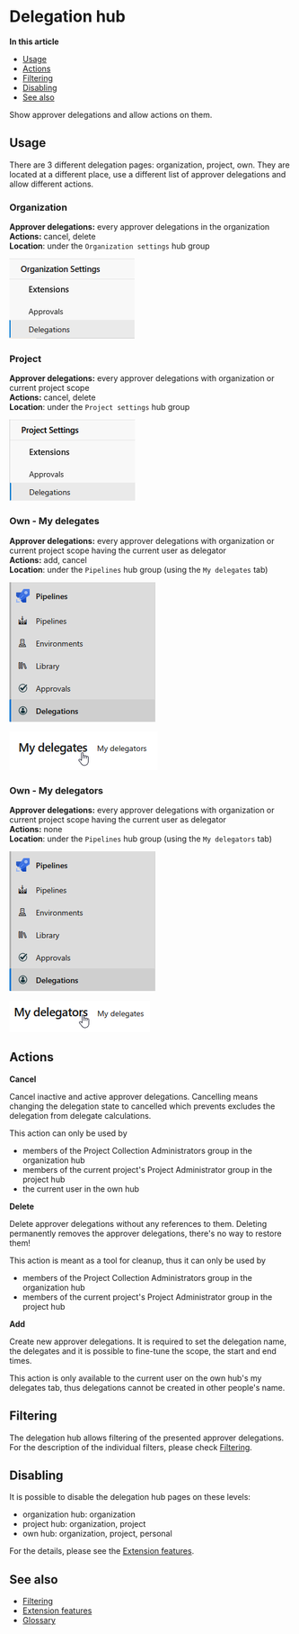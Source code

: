 # Delegation hub

**In this article**
- [Usage](#usage)
- [Actions](#actions)
- [Filtering](#filtering)
- [Disabling](#disabling)
- [See also](#see-also)

Show approver delegations and allow actions on them. 

## Usage

There are 3 different delegation pages: organization, project, own. 
They are located at a different place, use a different list of approver delegations and allow different actions.

### Organization

**Approver delegations:** every approver delegations in the organization   
**Actions:** cancel, delete   
**Location**: under the `Organization settings` hub group

![Organization hub](/flexible-approvals/images/hubs/delegation-hub/organization-hub.png)

### Project

**Approver delegations:** every approver delegations with organization or current project scope   
**Actions:** cancel, delete   
**Location**: under the `Project settings` hub group

![Project hub](/flexible-approvals/images/hubs/delegation-hub/project-hub.png)

### Own - My delegates

**Approver delegations:** every approver delegations with organization or current project scope having the current user as delegator   
**Actions:** add, cancel   
**Location**: under the `Pipelines` hub group (using the `My delegates` tab)

![Own hub](/flexible-approvals/images/hubs/delegation-hub/own-hub.png)

![My delegates](/flexible-approvals/images/hubs/delegation-hub/my-delegates.png)

### Own - My delegators

**Approver delegations:** every approver delegations with organization or current project scope having the current user as delegator   
**Actions:** none   
**Location**: under the `Pipelines` hub group (using the `My delegators` tab)

![Own hub](/flexible-approvals/images/hubs/delegation-hub/own-hub.png)

![My delegators](/flexible-approvals/images/hubs/delegation-hub/my-delegators.png)

## Actions

**Cancel**

Cancel inactive and active approver delegations.
Cancelling means changing the delegation state to cancelled which prevents excludes the delegation from delegate calculations.

This action can only be used by
- members of the Project Collection Administrators group in the organization hub
- members of the current project's Project Administrator group in the project hub
- the current user in the own hub

**Delete**

Delete approver delegations without any references to them.
Deleting permanently removes the approver delegations, there's no way to restore them!

This action is meant as a tool for cleanup, thus it can only be used by
- members of the Project Collection Administrators group in the organization hub
- members of the current project's Project Administrator group in the project hub

**Add**

Create new approver delegations.
It is required to set the delegation name, the delegates and 
it is possible to fine-tune the scope, the start and end times.

This action is only available to the current user on the own hub's my delegates tab,
thus delegations cannot be created in other people's name.

## Filtering

The delegation hub allows filtering of the presented approver delegations.
For the description of the individual filters, please check [Filtering](/flexible-approvals/common/filtering.md).

## Disabling

It is possible to disable the delegation hub pages on these levels:
- organization hub: organization
- project hub: organization, project
- own hub: organization, project, personal

For the details, please see the [Extension features](/flexible-approvals/common/extension-features.md).

## See also

- [Filtering](/flexible-approvals/common/filtering.md)
- [Extension features](/flexible-approvals/common/extension-features.md)
- [Glossary](/flexible-approvals/common/glossary.md)